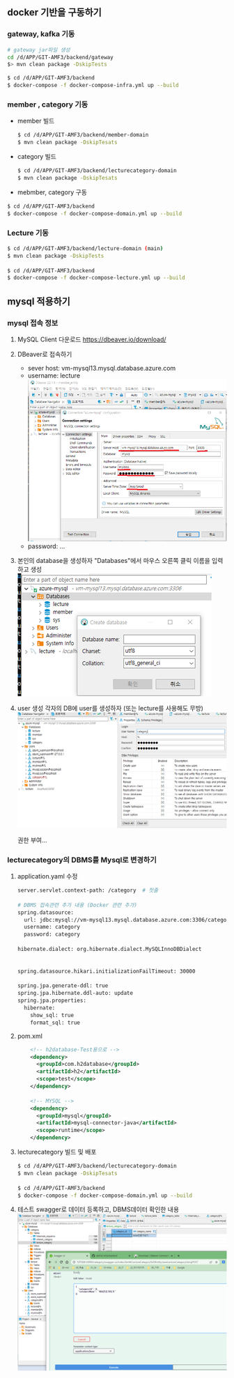 
##  docker 기반을 구동하기

### gateway, kafka 기동
```bash
# gateway jar파일 생성
cd /d/APP/GIT-AMF3/backend/gateway
$> mvn clean package -DskipTests
```
```bash
$ cd /d/APP/GIT-AMF3/backend
$ docker-compose -f docker-compose-infra.yml up --build
```

###  member , category 기동

- member 빌드
  ```bash
  $ cd /d/APP/GIT-AMF3/backend/member-domain
  $ mvn clean package -DskipTesats
  ```

- category 빌드
  ```bash
  $ cd /d/APP/GIT-AMF3/backend/lecturecategory-domain
  $ mvn clean package -DskipTesats
  ```

- mebmber, category 구동
```bash
$ cd /d/APP/GIT-AMF3/backend
$ docker-compose -f docker-compose-domain.yml up --build
```

###  Lecture 기동
```bash
$ cd /d/APP/GIT-AMF3/backend/lecture-domain (main)
$ mvn clean package -DskipTests

$ cd /d/APP/GIT-AMF3/backend
$ docker-compose -f docker-compose-lecture.yml up --build
```


##  mysql 적용하기
### mysql 접속 정보
1. MySQL Client 다운로드
   https://dbeaver.io/download/

2. DBeaver로 접속하기
   - sever host: vm-mysql13.mysql.database.azure.com
   - username: lecture
     ![](images/mysql-08.png)
   - password: ...


3. 본인의 database을 생성하자
   "Databases"에서 마우스 오른쪽 클릭  이름을 입력하고 생성
  ![](images/mysql-09.png)

4. user 생성
  각자의 DB에 user를 생성하자
  (또는 lecture를 사용해도 무방)
    ![](images/mysql-10.png)

   권한 부여...

### lecturecategory의 DBMS를 Mysql로 변경하기
1. application.yaml 수정
    ```bash
    server.servlet.context-path: /category  # 첫줄

    # DBMS 접속관련 추가 내용 (Docker 관련 추가)
    spring.datasource:
      url: jdbc:mysql://vm-mysql13.mysql.database.azure.com:3306/category?useUnicode=true&serverTimezone=Asia/Seoul
      username: category
      password: category

    hibernate.dialect: org.hibernate.dialect.MySQLInnoDBDialect


    spring.datasource.hikari.initializationFailTimeout: 30000

    spring.jpa.generate-ddl: true
    spring.jpa.hibernate.ddl-auto: update
    spring.jpa.properties:
      hibernate:
        show_sql: true
        format_sql: true

    ```
2. pom.xml
    ```xml
        <!-- h2database-Test용으로 -->
        <dependency>
          <groupId>com.h2database</groupId>
          <artifactId>h2</artifactId>
          <scope>test</scope>
        </dependency>

        <!-- MYSQL -->
        <dependency>
          <groupId>mysql</groupId>
          <artifactId>mysql-connector-java</artifactId>
          <scope>runtime</scope>
        </dependency>
    ```
3.  lecturecategory 빌드 및 배포
    ```bash
    $ cd /d/APP/GIT-AMF3/backend/lecturecategory-domain
    $ mvn clean package -DskipTesats

    $ cd /d/APP/GIT-AMF3/backend
    $ docker-compose -f docker-compose-domain.yml up --build

    ```
4. 테스트
   swagger로 데이터 등록하고, DBMS데이터 확인한 내용
   ![](images/mysql-11.png)

